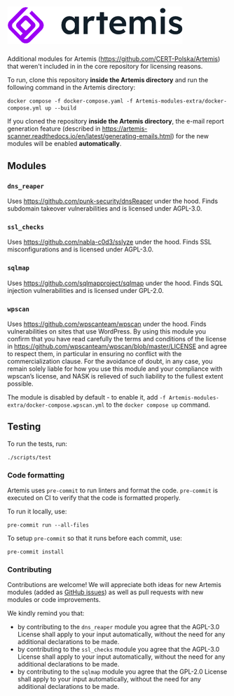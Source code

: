<h1>
    <picture>
        <source media="(prefers-color-scheme: dark)" srcset=".github/images/logo_dark.png">
        <img alt="logo" width="400px" src=".github/images/logo.png">
    </picture>
</h1>


Additional modules for Artemis (https://github.com/CERT-Polska/Artemis) that weren't included in
in the core repository for licensing reasons.

To run, clone this repository **inside the Artemis directory** and run the following command in the
Artemis directory:

```
docker compose -f docker-compose.yaml -f Artemis-modules-extra/docker-compose.yml up --build
```

If you cloned the repository **inside the Artemis directory**, the e-mail report generation feature (described
in https://artemis-scanner.readthedocs.io/en/latest/generating-emails.html) for the new modules
will be enabled **automatically**.

## Modules
### `dns_reaper`
Uses https://github.com/punk-security/dnsReaper under the hood. Finds subdomain takeover vulnerabilities
and is licensed under AGPL-3.0.

### `ssl_checks`
Uses https://github.com/nabla-c0d3/sslyze under the hood. Finds SSL misconfigurations and is licensed under
AGPL-3.0.

### `sqlmap`
Uses https://github.com/sqlmapproject/sqlmap under the hood. Finds SQL injection vulnerabilities and is
licensed under GPL-2.0.

### `wpscan`
Uses https://github.com/wpscanteam/wpscan under the hood. Finds vulnerabilities on sites that use WordPress.
By using this module you confirm that you have read carefully the terms and conditions of the license in
https://github.com/wpscanteam/wpscan/blob/master/LICENSE and agree to respect them, in particular in
ensuring no conflict with the commercialization clause. For the avoidance of doubt, in any case, you
remain solely liable for how you use this module and your compliance with wpscan’s license, and
NASK is relieved of such liability to the fullest extent possible.

The module is disabled by default - to enable it, add `-f Artemis-modules-extra/docker-compose.wpscan.yml` to
the `docker compose up` command.

## Testing
To run the tests, run:

```
./scripts/test
```

### Code formatting
Artemis uses `pre-commit` to run linters and format the code.
`pre-commit` is executed on CI to verify that the code is formatted properly.

To run it locally, use:

```
pre-commit run --all-files
```

To setup `pre-commit` so that it runs before each commit, use:

```
pre-commit install
```

### Contributing
Contributions are welcome! We will appreciate both ideas for new Artemis modules (added as
[GitHub issues](https://github.com/CERT-Polska/Artemis/issues)) as well as pull requests with
new modules or code improvements.

We kindly remind you that:

* by contributing to the `dns_reaper` module you agree that the AGPL-3.0 License shall apply to your input automatically, without the need for any additional declarations to be made.
* by contributing to the `ssl_checks` module you agree that the AGPL-3.0 License shall apply to your input automatically, without the need for any additional declarations to be made.
* by contributing to the `sqlmap` module you agree that the GPL-2.0 License shall apply to your input automatically, without the need for any additional declarations to be made.

